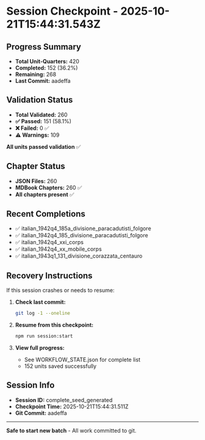 # Session Checkpoint - 2025-10-21T15:44:31.543Z

## Progress Summary

- **Total Unit-Quarters:** 420
- **Completed:** 152 (36.2%)
- **Remaining:** 268
- **Last Commit:** aadeffa

## Validation Status

- **Total Validated:** 260
- **✅ Passed:** 151 (58.1%)
- **❌ Failed:** 0 ✅
- **⚠️ Warnings:** 109

**All units passed validation** ✅

## Chapter Status

- **JSON Files:** 260
- **MDBook Chapters:** 260 ✅
- **All chapters present** ✅

## Recent Completions

- ✅ italian_1942q4_185a_divisione_paracadutisti_folgore
- ✅ italian_1942q4_185_divisione_paracadutisti_folgore
- ✅ italian_1942q4_xxi_corps
- ✅ italian_1942q4_xx_mobile_corps
- ✅ italian_1943q1_131_divisione_corazzata_centauro

## Recovery Instructions

If this session crashes or needs to resume:

1. **Check last commit:**
   ```bash
   git log -1 --oneline
   ```

2. **Resume from this checkpoint:**
   ```bash
   npm run session:start
   ```

3. **View full progress:**
   - See WORKFLOW_STATE.json for complete list
   - 152 units saved successfully

## Session Info

- **Session ID:** complete_seed_generated
- **Checkpoint Time:** 2025-10-21T15:44:31.511Z
- **Git Commit:** aadeffa

---

**Safe to start new batch** - All work committed to git.
